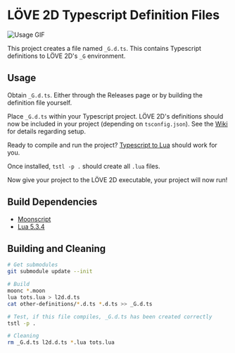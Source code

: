 # LÖVE 2D Typescript Definition Files
![Usage GIF](https://media.giphy.com/media/8rEiqcM9BldxRmSMgW/giphy.gif)

This project creates a file named `_G.d.ts`. This contains Typescript definitions to LÖVE 2D's `_G` environment.

## Usage
Obtain `_G.d.ts`. Either through the Releases page or by building the definition file yourself.

Place `_G.d.ts` within your Typescript project. LÖVE 2D's definitions should now be included in your project (depending on `tsconfig.json`). See the [Wiki]() for details regarding setup.

Ready to compile and run the project? [Typescript to Lua](https://github.com/Perryvw/TypescriptToLua) should work for you.

Once installed, `tstl -p .` should create all `.lua` files.

Now give your project to the LÖVE 2D executable, your project will now run!

## Build Dependencies
- [Moonscript](https://moonscript.org)
- [Lua 5.3.4](https://www.lua.org/download.html)

## Building and Cleaning
```bash
# Get submodules
git submodule update --init

# Build
moonc *.moon
lua tots.lua > l2d.d.ts
cat other-definitions/*.d.ts *.d.ts >> _G.d.ts

# Test, if this file compiles, _G.d.ts has been created correctly
tstl -p .

# Cleaning
rm _G.d.ts l2d.d.ts *.lua tots.lua
```